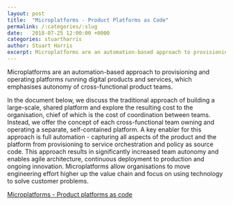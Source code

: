 ```yaml
---
layout: post
title:  "Microplatforms - Product Platforms as Code"
permalink: /:categories/:slug
date:   2018-07-25 12:00:00 +0000
categories: stuartharris
author: Stuart Harris
excerpt: Microplatforms are an automation-based approach to provisioning and operating platforms running digital products and services, which emphasises autonomy of cross-functional product teams.
---
```


Microplatforms are an automation-based approach to provisioning and operating platforms running digital products and services, which emphasises autonomy of cross-functional product teams.

In the document below, we discuss the traditional approach of building a large-scale, shared platform and explore the resulting cost to the organisation, chief of which is the cost of coordination between teams. Instead, we offer the concept of each cross-functional team owning and operating a separate, self-contained platform. A key enabler for this approach is full automation - capturing all aspects of the product and the platform from provisioning to service orchestration and policy as source code. This approach results in significantly increased team autonomy and enables agile architecture, continuous deployment to production and ongoing innovation. Microplatforms allow organisations to move engineering effort higher up the value chain and focus on using technology to solve customer problems.

[Microplatforms - Product platforms as code](https://github.com/redbadger/microplatforms-whitepaper/blob/master/paper.pdf)
